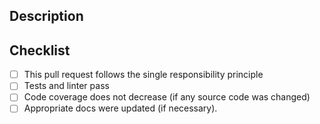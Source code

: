 <!--- Provide a general summary of your changes in the Title above, specifying the related issue/ticket -->

## Description

<!--- Describe WHAT changed, WHY it was changed and HOW it was changed -->
<!-- ❗ If another pull request should be merged first, use "**Depends on:** #123" -->

## Checklist

<!--- Before submitting, check the following list and make sure that every checkbox is ticked. If not, please explain why. -->

- [ ] This pull request follows the single responsibility principle
- [ ] Tests and linter pass
- [ ] Code coverage does not decrease (if any source code was changed)
- [ ] Appropriate docs were updated (if necessary).

